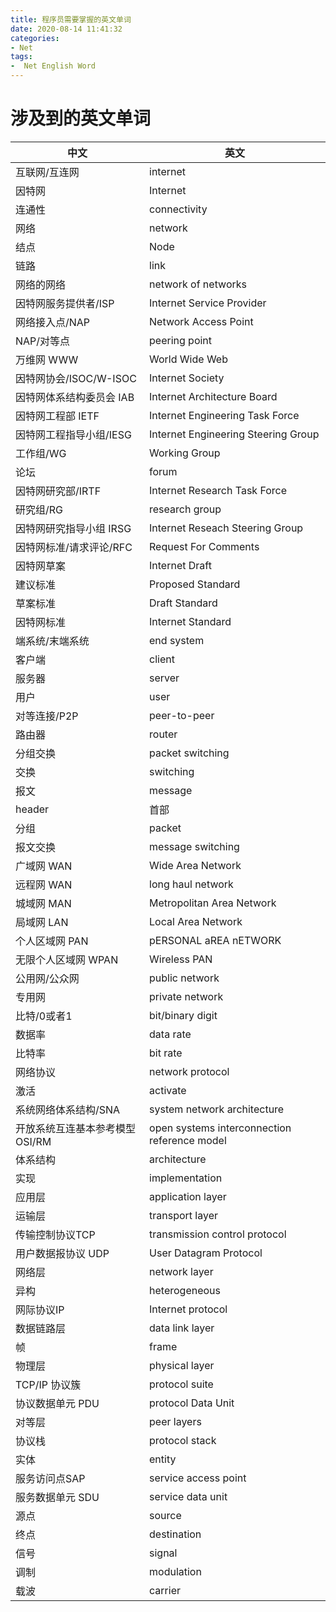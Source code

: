 ```yaml
---
title: 程序员需要掌握的英文单词
date: 2020-08-14 11:41:32
categories:
- Net
tags:
-  Net English Word
---
```


# 涉及到的英文单词

|中文|英文|
|---|---|
互联网/互连网|internet|
|因特网| Internet|
|连通性| connectivity|
|网络| network| 
| 结点| Node|
|链路| link| 
|网络的网络|network of networks|  
|因特网服务提供者/ISP| Internet Service Provider |
|网络接入点/NAP|Network Access Point| 
|NAP/对等点|peering point|
|万维网 WWW|World Wide Web|
|因特网协会/ISOC/W-ISOC|Internet Society|
|因特网体系结构委员会 IAB|Internet Architecture Board|
|因特网工程部 IETF|Internet Engineering Task Force|
|因特网工程指导小组/IESG|Internet Engineering Steering Group|
|工作组/WG|Working Group|
|论坛|forum|
|因特网研究部/IRTF|Internet Research Task Force|inter
|研究组/RG|research group|
|因特网研究指导小组 IRSG|Internet Reseach Steering Group|
|因特网标准/请求评论/RFC|Request For Comments|
|因特网草案|Internet Draft|
|建议标准|Proposed Standard|
|草案标准|Draft Standard|
|因特网标准|Internet Standard|
|端系统/末端系统|end system|
|客户端|client|
|服务器|server|
|用户|user|
|对等连接/P2P|peer-to-peer|
|路由器|router|
|分组交换|packet switching|
|交换|switching|
|报文|message|
|header|首部|
|分组|packet|
|报文交换|message switching|
|广域网 WAN|Wide Area Network|
|远程网 WAN|long haul network|
|城域网 MAN|Metropolitan Area Network|
|局域网 LAN|Local Area Network|
|个人区域网 PAN|pERSONAL aREA nETWORK|
|无限个人区域网 WPAN|Wireless PAN|
|公用网/公众网|public network|
|专用网|private network|
|比特/0或者1|bit/binary digit|
|数据率|data rate|
|比特率|bit rate|
|网络协议|network protocol|
|激活|activate|
|系统网络体系结构/SNA|system network architecture|
|开放系统互连基本参考模型 OSI/RM|open systems interconnection reference model|
|体系结构|architecture|
|实现|implementation|
|应用层|application layer|
|运输层|transport layer|
|传输控制协议TCP|transmission control protocol|
|用户数据报协议 UDP|User Datagram Protocol|
|网络层|network layer|
|异构|heterogeneous|
|网际协议IP|Internet protocol|
|数据链路层|data link layer|
|帧|frame|
|物理层|physical layer|
|TCP/IP 协议簇|protocol suite|
|协议数据单元 PDU|protocol Data Unit|
|对等层|peer layers|
|协议栈|protocol stack|
|实体|entity|
|服务访问点SAP|service access point|
|服务数据单元 SDU|service data unit|
|源点|source|
|终点|destination|
|信号|signal|
|调制|modulation|
|载波|carrier|